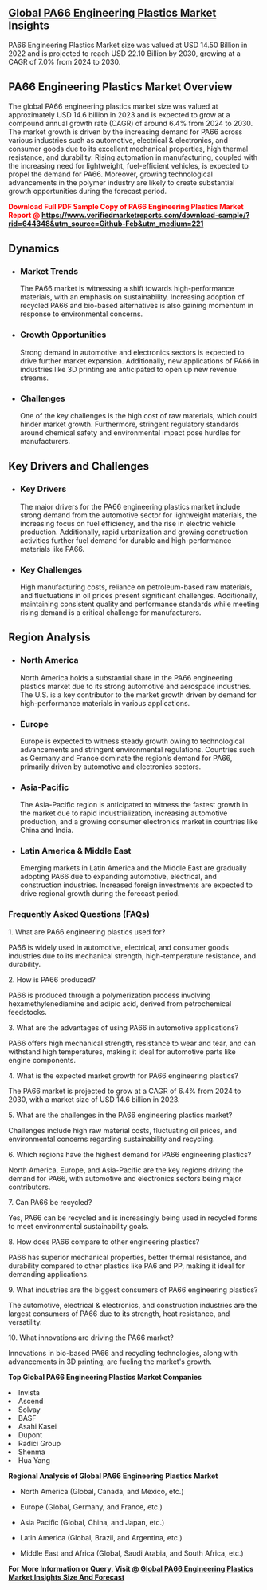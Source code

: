 <h2><a href="https://www.verifiedmarketreports.com/download-sample/?rid=644348&amp;utm_source=Github&amp;utm_medium=221" target="_blank">Global PA66 Engineering Plastics Market</a> Insights</h2><p>PA66 Engineering Plastics Market size was valued at USD 14.50 Billion in 2022 and is projected to reach USD 22.10 Billion by 2030, growing at a CAGR of 7.0% from 2024 to 2030.</p><p> <h2>PA66 Engineering Plastics Market Overview</h2> <p>The global PA66 engineering plastics market size was valued at approximately USD 14.6 billion in 2023 and is expected to grow at a compound annual growth rate (CAGR) of around 6.4% from 2024 to 2030. The market growth is driven by the increasing demand for PA66 across various industries such as automotive, electrical & electronics, and consumer goods due to its excellent mechanical properties, high thermal resistance, and durability. Rising automation in manufacturing, coupled with the increasing need for lightweight, fuel-efficient vehicles, is expected to propel the demand for PA66. Moreover, growing technological advancements in the polymer industry are likely to create substantial growth opportunities during the forecast period.</p> <p><b><p><span class=""><span style="color: #ff0000;"><strong>Download Full PDF Sample Copy of PA66 Engineering Plastics Market Report</strong> @ </span><a href="https://www.verifiedmarketreports.com/download-sample/?rid=644348&amp;utm_source=Github-Feb&amp;utm_medium=221" target="_blank">https://www.verifiedmarketreports.com/download-sample/?rid=644348&amp;utm_source=Github-Feb&amp;utm_medium=221</a></span></p></b></p> <h2>Dynamics</h2> <ul> <li><h3>Market Trends</h3> The PA66 market is witnessing a shift towards high-performance materials, with an emphasis on sustainability. Increasing adoption of recycled PA66 and bio-based alternatives is also gaining momentum in response to environmental concerns.</li> <li><h3>Growth Opportunities</h3> Strong demand in automotive and electronics sectors is expected to drive further market expansion. Additionally, new applications of PA66 in industries like 3D printing are anticipated to open up new revenue streams.</li> <li><h3>Challenges</h3> One of the key challenges is the high cost of raw materials, which could hinder market growth. Furthermore, stringent regulatory standards around chemical safety and environmental impact pose hurdles for manufacturers.</li> </ul> <h2>Key Drivers and Challenges</h2> <ul> <li><h3>Key Drivers</h3> The major drivers for the PA66 engineering plastics market include strong demand from the automotive sector for lightweight materials, the increasing focus on fuel efficiency, and the rise in electric vehicle production. Additionally, rapid urbanization and growing construction activities further fuel demand for durable and high-performance materials like PA66.</li> <li><h3>Key Challenges</h3> High manufacturing costs, reliance on petroleum-based raw materials, and fluctuations in oil prices present significant challenges. Additionally, maintaining consistent quality and performance standards while meeting rising demand is a critical challenge for manufacturers.</li> </ul> <h2>Region Analysis</h2> <ul> <li><h3>North America</h3> North America holds a substantial share in the PA66 engineering plastics market due to its strong automotive and aerospace industries. The U.S. is a key contributor to the market growth driven by demand for high-performance materials in various applications.</li> <li><h3>Europe</h3> Europe is expected to witness steady growth owing to technological advancements and stringent environmental regulations. Countries such as Germany and France dominate the region’s demand for PA66, primarily driven by automotive and electronics sectors.</li> <li><h3>Asia-Pacific</h3> The Asia-Pacific region is anticipated to witness the fastest growth in the market due to rapid industrialization, increasing automotive production, and a growing consumer electronics market in countries like China and India.</li> <li><h3>Latin America & Middle East</h3> Emerging markets in Latin America and the Middle East are gradually adopting PA66 due to expanding automotive, electrical, and construction industries. Increased foreign investments are expected to drive regional growth during the forecast period.</li> </ul> <h3>Frequently Asked Questions (FAQs)</h3> <p>1. What are PA66 engineering plastics used for?</p> <p>PA66 is widely used in automotive, electrical, and consumer goods industries due to its mechanical strength, high-temperature resistance, and durability.</p> <p>2. How is PA66 produced?</p> <p>PA66 is produced through a polymerization process involving hexamethylenediamine and adipic acid, derived from petrochemical feedstocks.</p> <p>3. What are the advantages of using PA66 in automotive applications?</p> <p>PA66 offers high mechanical strength, resistance to wear and tear, and can withstand high temperatures, making it ideal for automotive parts like engine components.</p> <p>4. What is the expected market growth for PA66 engineering plastics?</p> <p>The PA66 market is projected to grow at a CAGR of 6.4% from 2024 to 2030, with a market size of USD 14.6 billion in 2023.</p> <p>5. What are the challenges in the PA66 engineering plastics market?</p> <p>Challenges include high raw material costs, fluctuating oil prices, and environmental concerns regarding sustainability and recycling.</p> <p>6. Which regions have the highest demand for PA66 engineering plastics?</p> <p>North America, Europe, and Asia-Pacific are the key regions driving the demand for PA66, with automotive and electronics sectors being major contributors.</p> <p>7. Can PA66 be recycled?</p> <p>Yes, PA66 can be recycled and is increasingly being used in recycled forms to meet environmental sustainability goals.</p> <p>8. How does PA66 compare to other engineering plastics?</p> <p>PA66 has superior mechanical properties, better thermal resistance, and durability compared to other plastics like PA6 and PP, making it ideal for demanding applications.</p> <p>9. What industries are the biggest consumers of PA66 engineering plastics?</p> <p>The automotive, electrical & electronics, and construction industries are the largest consumers of PA66 due to its strength, heat resistance, and versatility.</p> <p>10. What innovations are driving the PA66 market?</p> <p>Innovations in bio-based PA66 and recycling technologies, along with advancements in 3D printing, are fueling the market's growth.</p> </p><p><strong>Top Global PA66 Engineering Plastics Market Companies</strong></p><div data-test-id=""><p><li> Invista</li><li> Ascend</li><li> Solvay</li><li> BASF</li><li> Asahi Kasei</li><li> Dupont</li><li> Radici Group</li><li> Shenma</li><li> Hua Yang</li></p><div><strong>Regional Analysis of&nbsp;Global PA66 Engineering Plastics Market</strong></div><ul><li dir="ltr"><p dir="ltr">North America&nbsp;(Global, Canada, and Mexico, etc.)</p></li><li dir="ltr"><p dir="ltr">Europe (Global, Germany, and France, etc.)</p></li><li dir="ltr"><p dir="ltr">Asia Pacific&nbsp;(Global, China, and Japan, etc.)</p></li><li dir="ltr"><p dir="ltr">Latin America&nbsp;(Global, Brazil, and Argentina, etc.)</p></li><li dir="ltr">Middle East and Africa&nbsp;(Global, Saudi Arabia, and South Africa, etc.)</li></ul><p><strong>For More Information or Query, Visit @&nbsp;</strong><strong><a href="https://www.verifiedmarketreports.com/product/pa66-engineering-plastics-market/?utm_source=Github&amp;utm_medium=221" target="_blank">Global PA66 Engineering Plastics Market Insights Size And Forecast</a></strong></p></div>
